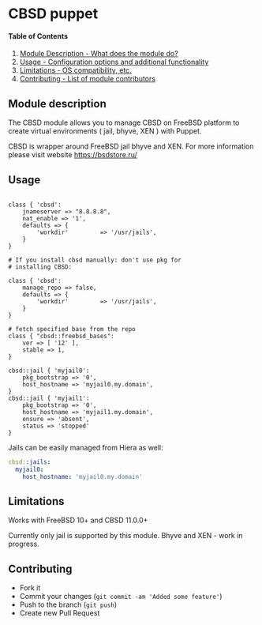 # CBSD puppet

#### Table of Contents

1. [Module Description - What does the module do?](#module-description)
2. [Usage - Configuration options and additional functionality](#usage)
3. [Limitations - OS compatibility, etc.](#limitations)
4. [Contributing - List of module contributors](#contributing)

## Module description

The CBSD module allows you to manage CBSD on FreeBSD platform to create virtual environments ( jail, bhyve, XEN ) with Puppet.

CBSD is wrapper around FreeBSD jail bhyve and XEN. For more information please visit website https://bsdstore.ru/

## Usage

```Puppet

class { 'cbsd':
	jnameserver => "8.8.8.8",
	nat_enable => '1',
	defaults => {
		'workdir'         => '/usr/jails',
	}
}

# If you install cbsd manually: don't use pkg for
# installing CBSD:

class { 'cbsd':
	manage_repo => false,
	defaults => {
		'workdir'         => '/usr/jails',
	}
}

# fetch specified base from the repo
class { "cbsd::freebsd_bases":
	ver => [ '12' ],
	stable => 1,
}

cbsd::jail { 'myjail0':
	pkg_bootstrap => '0',
	host_hostname => 'myjail0.my.domain',
}
cbsd::jail { 'myjail1':
	pkg_bootstrap => '0',
	host_hostname => 'myjail1.my.domain',
	ensure => 'absent',
	status => 'stopped'
}

```

Jails can be easily managed from Hiera as well:
```YAML
cbsd::jails:
  myjail0:
    host_hostname: 'myjail0.my.domain'
```

## Limitations

Works with FreeBSD 10+ and CBSD 11.0.0+

Currently only jail is supported by this module. Bhyve and XEN - work in progress.

## Contributing

* Fork it
* Commit your changes (`git commit -am 'Added some feature'`)
* Push to the branch (`git push`)
* Create new Pull Request

